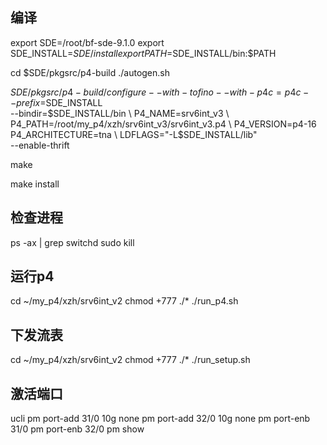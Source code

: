 
## 编译

export SDE=/root/bf-sde-9.1.0
export SDE_INSTALL=$SDE/install
export PATH=$SDE_INSTALL/bin:$PATH

cd $SDE/pkgsrc/p4-build
./autogen.sh

$SDE/pkgsrc/p4-build/configure --with-tofino --with-p4c=p4c --prefix=$SDE_INSTALL \
--bindir=$SDE_INSTALL/bin \
P4_NAME=srv6int_v3 \
P4_PATH=/root/my_p4/xzh/srv6int_v3/srv6int_v3.p4 \
P4_VERSION=p4-16 P4_ARCHITECTURE=tna \
LDFLAGS="-L$SDE_INSTALL/lib" \
--enable-thrift

make

make install

## 检查进程

ps -ax | grep switchd
sudo kill <proces id>

## 运行p4

cd ~/my_p4/xzh/srv6int_v2
chmod +777 ./*
./run_p4.sh

## 下发流表

cd ~/my_p4/xzh/srv6int_v2
chmod +777 ./*
./run_setup.sh

## 激活端口

ucli
pm port-add 31/0 10g none
pm port-add 32/0 10g none
pm port-enb 31/0
pm port-enb 32/0
pm show
